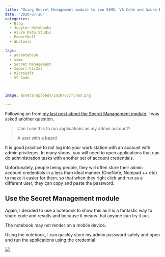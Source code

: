 ```yaml
---
title: "Using Secret Management module to run SSMS, VS Code and Azure Data Studio as another user"
date: "2020-07-20" 
categories:
  - Blog
  - Jupyter Notebooks
  - Azure Data Studio
  - PowerShell
  - dbatools

tags:
  - adsnotebook
  - ssms
  - Secret Management
  - Import-CliXml
  - Microsoft
  - VS Code



image: assets/uploads/2020/07/runas.png

---
```

Following on from [my last post about the Secret Management module](https://blog.robsewell.com/blog/jupyter%20notebooks/azure%20data%20studio/powershell/dbatools/good-bye-import-clixml-use-the-secrets-management-module-for-your-labs-and-demos/). I was asked another question.  

> Can I use this to run applications as my admin account?
> 
> A user with a beard

It is good practice to not log into your work station with an account with admin privileges. In many shops, you will need to open applications that can do administration tasks with another set of account credentials.

Unfortunately, people being people, they will often store their admin account credentials in a less than ideal manner (OneNote, Notepad ++ etc) to make it easier for them, so that when they right click and run as a different user, they can copy and paste the password.

Use the Secret Management module
--------------------------------

Again, I decided to use a notebook to show this as it is a fantastic way to share code and results and because it means that anyone can try it out.

The notebook may not render on a mobile device.

<script src="https://gist.github.com/SQLDBAWithABeard/24806c29603aded310198dab5430b37a.js?file-secret_management_opening_programmes_with_other_credentials-ipynb"></script>

Using the notebook, I can quickly store my admin password safely and open and run the applications using the credential

![](https://blog.robsewell.com/assets/uploads/2020/07/runas.png)
